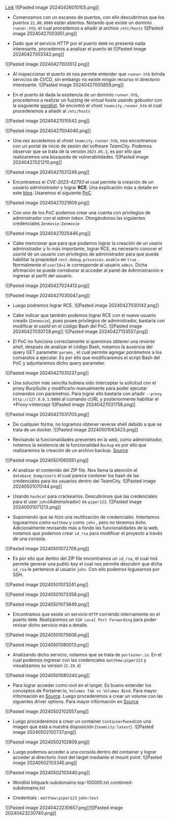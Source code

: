 [Link](https://www.hackthebox.com/achievement/machine/1504363/598)
![[Pasted image 20240426010105.png]]

- Comenzamos con un escaneo de puertos, con ello descubrimos que los puertos `22,80,8000` están abiertos. Notando que existe un dominio `runner.htb`, el cual procedemos a añadir al archivo `/etc/hosts`
![[Pasted image 20240427003051.png]]

- Dado que el servicio HTTP por el puerto `8000` no presenta nada interesante, procedemos a analizar el puerto `80`
![[Pasted image 20240427003342.png]]

![[Pasted image 20240427003512.png]]

- Al inspeccionar el puerto `80` nos permite entender que `runner.htb` brinda servicios de  *CI/CD*, sin embargo no existe ningún recurso ni directorio interesante.
![[Pasted image 20240427005859.png]]

- En el puerto `80` dada la existencia de un dominio `runner.htb`, procedemos a realizar un fuzzing de virtual hosts usando *gobuster* con la sisguiente [wordlist](https://github.com/danielmiessler/SecLists/blob/master/Discovery/DNS/bitquark-subdomains-top100000.txt). Se encontró el vhost `teamcity.runner.htb` el cual procederemos a añadir al `/etc/hosts`

![[Pasted image 20240427010542.png]]

![[Pasted image 20240427004040.png]]

- Una vez accedemos al vhost `teamcity.runner.htb`, nos encontramos con un portal de inicio de sesión del software *TeamCity*. Podemos observar que se trata de la versión `2023.05.3`, es por ello que realizaremos una búsqueda de vulnerabilidades.
![[Pasted image 20240427021210.png]]

![[Pasted image 20240427021249.png]]

- Encontramos el *CVE-2023-42793* el cual permite la creación de un *usuario administrador* y lograr **RCE**. Una explicación más a detalle en este [blog](https://blog.projectdiscovery.io/cve-2023-42793-vulnerability-in-jetbrains-teamcity/). Usaremos el siguiente [PoC](https://github.com/Zenmovie/CVE-2023-42793)

![[Pasted image 20240427021609.png]]

- Con uno de los PoC podemos crear una cuenta con privilegios de administrador con el *admin token*. Otorgándonos las siguientes credenciales `Zenmovie:Zenmovie`

![[Pasted image 20240427025446.png]]

- Cabe mencionar que para que podamos lograr la creación de un usario administrador y lo más importante, lograr RCE,  es necesario conocer el *userId*  de un usuario con privilegios de administrador para que pueda habilitar la propiedad `rest.debug.processes.enable` en `true` . Normalmente el `userId=1` le corresponde al usuario `admin`. Dicha afirmación se puede corroborar al acceder al panel de Administración e ingresar al perfil del usuario.

![[Pasted image 20240427024413.png]]

![[Pasted image 20240427030047.png]]

- Luego podremos lograr RCE.
![[Pasted image 20240427030142.png]]

- Cabe indicar que también podemos lograr RCE con el nuevo usuario creado (`Zenmovie`), pues posee privilegios de administrador, bastaría con modificar el *useId* en el código Bash del PoC.
![[Pasted image 20240427030728.png]]
![[Pasted image 20240427133557.png]]

- El PoC no funciona correctamente si queremos obtener una *reverse shell*, después de analizar el código Bash, notamos la ausencia del query GET parameter `params` , el cual permite agregar *parámetros* a los comandos a ejecutar. Es por ello que modificaremos el script Bash del PoC y adjuntaremos dicho query parameter.

![[Pasted image 20240427031237.png]]

 - Una solución más sencilla hubiera sido interceptar la solicitud con el proxy BurpSuite y modificarlo manualmente para poder ejecutar comandos con parámetros. Para lograr ello bastaría con añadir `--proxy http://127.0.0.1:8080` al comando *cURL* y posteriormente habilitar el *Proxy->Intercept
 ![[Pasted image 20240427031758.png]]

![[Pasted image 20240427031703.png]]

 - De cualquier forma, no logramos obtener reverse shell debido a que se trata de un docker.
![[Pasted image 20240501063423.png]]

 - Revisando la funcionalidades presentes en la web, como administrador, notamos la existencia de la funcionalidad `Backup` es por ello que realizaremos la creación de un archivo backup. [Source](https://www.jetbrains.com/help/teamcity/2023.05/creating-backup-from-teamcity-web-ui.html)

![[Pasted image 20240501065551.png]]


- Al analizar el contenido del ZIP file. Nos llama la atención el `database_dump/users` el cual parece contener los hash de las credenciales para los usuarios dentro del TeamCity. 
![[Pasted image 20240501070144.png]]

- Usando `hashcat` para crackearlos. Descubrimos que las credenciales para el user `john`(Adminsitrador) es `piper123`.
![[Pasted image 20240501071213.png]]

- Suponiendo que se hizo una reutilización de credenciales. Intentamos loguearmos como `matthew` y como `john` , pero no tenemos éxito. Adicionalmente revisando más a fondo las funcionalidades de la web, notamos que podemos crear `id_rsa` para modificar el proyecto a través de una consola.

![[Pasted image 20240501072708.png]]

- Es por ello que dentro del ZIP file encontramos un `id_rsa`, el cual nos permite generar una *public key*  el cual nos permite descubrir que dicha `id_rsa` le pertenece al usuario `john`. Con ello podemos loguearnos por SSH.

![[Pasted image 20240501073241.png]]

![[Pasted image 20240501073358.png]]

![[Pasted image 20240501073649.png]]

- Encontramos que existe un servicio `HTTP` corriendo internamente en el puerto `9000`. Realizaremos un `SSH Local Port Forwarding` para poder revisar dicho servicio más a detalle.

![[Pasted image 20240501075606.png]]

![[Pasted image 20240501080013.png]]

- Analizando dicho servicio, notamos que se trata de `portainer.io`. En el cual podemos ingresar con las credenciales `matthew:piper123` y visualizamos su version (`2.19.4`)

![[Pasted image 20240501080240.png]]

- Para lograr acceder como root en el target. Es bueno entender los conceptos de Portainer.io, `Volumes Tab vs Volumes Bind`. Para mayor información en [Source](https://www.reddit.com/r/portainer/comments/1apyvya/portainer_volumes_tab_vs_container_volumes_bind/). Luego procederemos a crear un volume con las siguentes driver options. Para mayor información en [Source](https://help.nextcloud.com/t/external-hhd-is-not-recognized-by-nextcloud/159878/9)

![[Pasted image 20240502102557.png]]

- Luego procederemos a crear un container `ContainerPwned`con una imagen que está a nuestra disposición (`teamcity:latest`).
![[Pasted image 20240502102737.png]]

![[Pasted image 20240502102809.png]]

- Luego podemos acceder a una consola dentro del container y lograr acceder al directorio /root del target mediante el mount point.
![[Pasted image 20240502103345.png]]

![[Pasted image 20240502103440.png]]

- Wordlist
bitquark-subdomains-top-100000.txt
combined-subdomains.txt

- Credentials : `matthew:piper123`
			`john:test`


![[Pasted image 20240423230657.png]]![[Pasted image 20240423230740.png]]